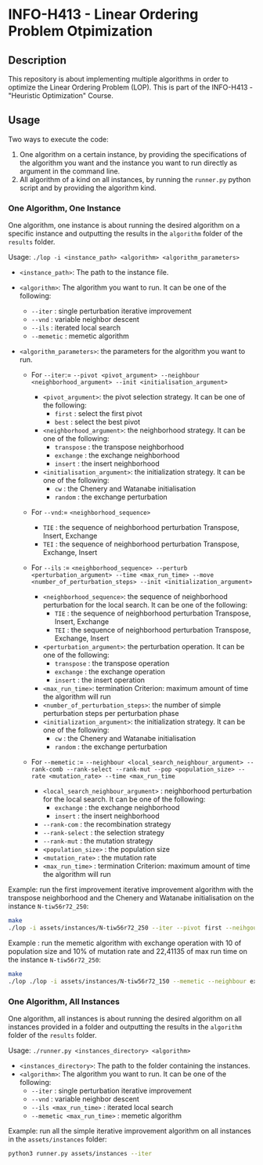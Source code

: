 # INFO-H413 - Linear Ordering Problem Otpimization

## Description
This repository is about implementing multiple algorithms in order to optimize
the Linear Ordering Problem (LOP). This is part of the INFO-H413 - "Heuristic Optimization" Course.


## Usage

Two ways to execute the code:
1) One algorithm on a certain instance, by providing the specifications of the algorithm you want and the
instance you want to run directly as argument in the command line.
2) All algorithm of a kind on all instances, by running the `runner.py` python script and by providing the algorithm kind.


### One Algorithm, One Instance

One algorithm, one instance is about running the desired algorithm on a specific instance
and outputting the results in the `algorithm` folder of the `results` folder.

Usage: ```./lop -i <instance_path> <algorithm> <algorithm_parameters>```

- `<instance_path>`: The path to the instance file.
- `<algorithm>`: The algorithm you want to run. It can be one of the following:
    - `--iter` : single perturbation iterative improvement
    - `--vnd` : variable neighbor descent 
    - `--ils` : iterated local search
    - `--memetic` : memetic algorithm

- `<algorithm_parameters>`: the parameters for the algorithm you want to run.
  - For `--iter`:= `--pivot <pivot_argument> --neighbour <neighborhood_argument> --init <initialisation_argument>`
    - `<pivot_argument>`: the pivot selection strategy. It can be one of the following:
        - `first` : select the first pivot
        - `best` : select the best pivot
    - `<neighborhood_argument>`: the neighborhood strategy. It can be one of the following:
        - `transpose` : the transpose neighborhood
        - `exchange` : the exchange neighborhood
        - `insert` : the insert neighborhood
    - `<initialisation_argument>`: the initialization strategy. It can be one of the following:
        - `cw` : the Chenery and Watanabe initialisation
        - `random` : the exchange perturbation

  - For `--vnd`:= `<neighborhood_sequence>`
    - `TIE` : the sequence of neighborhood perturbation Transpose, Insert, Exchange
    - `TEI` : the sequence of neighborhood perturbation Transpose, Exchange, Insert
    
  - For `--ils` := `<neighborhood_sequence> --perturb <perturbation_argument> --time <max_run_time> --move <number_of_perturbation_steps> --init <initialization_argument>`
    - `<neighborhood_sequence>`: the sequence of neighborhood perturbation for the local search. It can be one of the following:
      - `TIE` : the sequence of neighborhood perturbation Transpose, Insert, Exchange
      - `TEI` : the sequence of neighborhood perturbation Transpose, Exchange, Insert
    - `<perturbation_argument>`: the perturbation operation. It can be one of the following:
        - `transpose` : the transpose operation
        - `exchange` : the exchange operation
        - `insert` : the insert operation
    - `<max_run_time>`: termination Criterion: maximum amount of time the algorithm will run
    - `<number_of_perturbation_steps>`: the number of simple perturbation steps per perturbation phase
    - `<initialization_argument>`: the initialization strategy. It can be one of the following:
      - `cw` : the Chenery and Watanabe initialisation
      - `random` : the exchange perturbation

  - For `--memetic` := `--neighbour <local_search_neighbour_argument> --rank-comb --rank-select --rank-mut --pop <population_size> --rate <mutation_rate> --time <max_run_time`
    - `<local_search_neighbour_argument>` : neighborhood perturbation for the local search. It can be one of the following:
      - `exchange` : the exchange neighborhood
      - `insert` : the insert neighborhood
    - `--rank-com` : the recombination strategy
    - `--rank-select` : the selection strategy
    - `--rank-mut` : the mutation strategy
    - `<population_size>` : the population size
    - `<mutation_rate>` : the mutation rate
    - `<max_run_time>` : termination Criterion: maximum amount of time the algorithm will run

Example: run the first improvement iterative improvement algorithm with
the transpose neighborhood and the Chenery and Watanabe initialisation
on the instance `N-tiw56r72_250`:

```bash
make
./lop -i assets/instances/N-tiw56r72_250 --iter --pivot first --neihgoubr exchange --init cw
```

Example : run the memetic algorithm with exchange operation with 10 of population size and 10% of mutation rate 
and 22,41135 of max run time on the instance `N-tiw56r72_250`:

```bash
make
./lop ./lop -i assets/instances/N-tiw56r72_150 --memetic --neighbour exchange --rank-comb --rank-select --rank-mut --pop 10 --rate 0.1 --time 22,41135
```

### One Algorithm, All Instances
One algorithm, all instances is about running the desired algorithm on all instances provided in a folder
and outputting the results in the `algorithm` folder of the `results` folder.

Usage: ```./runner.py <instances_directory> <algorithm>```

- `<instances_directory>`: The path to the folder containing the instances.
- `<algorithm>`: The algorithm you want to run. It can be one of the following:
    - `--iter` : single perturbation iterative improvement
    - `--vnd` : variable neighbor descent
    - `--ils <max_run_time>` : iterated local search
    - `--memetic <max_run_time>` : memetic algorithm

Example: run all the simple iterative improvement algorithm on all instances in the `assets/instances` folder:

```bash
python3 runner.py assets/instances --iter
```

